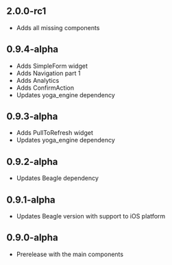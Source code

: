 ## 2.0.0-rc1
* Adds all missing components

## 0.9.4-alpha

* Adds SimpleForm widget
* Adds Navigation part 1
* Adds Analytics
* Adds ConfirmAction  
* Updates yoga_engine dependency

## 0.9.3-alpha

* Adds PullToRefresh widget
* Updates yoga_engine dependency

## 0.9.2-alpha

* Updates Beagle dependency

## 0.9.1-alpha

* Updates Beagle version with support to iOS platform

## 0.9.0-alpha

* Prerelease with the main components
